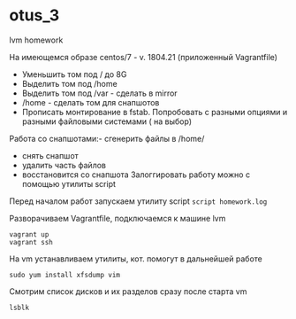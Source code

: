 # otus_3
lvm homework

На имеющемся образе centos/7 - v. 1804.21 (приложенный Vagrantfile) 

- Уменьшить том под / до 8G
- Выделить том под /home
- Выделить том под /var -  сделать в mirror
- /home - сделать том для снапшотов
- Прописать монтирование в fstab. Попробовать с разными опциями и разными файловыми системами ( на выбор)

Работа со снапшотами:- сгенерить файлы в /home/
- снять снапшот
- удалить часть файлов
- восстановится со снапшота
Залоггировать работу можно с помощью утилиты script

Перед началом работ запускаем утилиту script
```script homework.log```

Разворачиваем Vagrantfile, подключаемся к машине lvm
```
vagrant up
vagrant ssh
```
На vm устанавливаем утилиты, кот. помогут в дальнейшей работе
```
sudo yum install xfsdump vim
```

Смотрим список дисков и их разделов сразу после старта vm
```
lsblk
```
